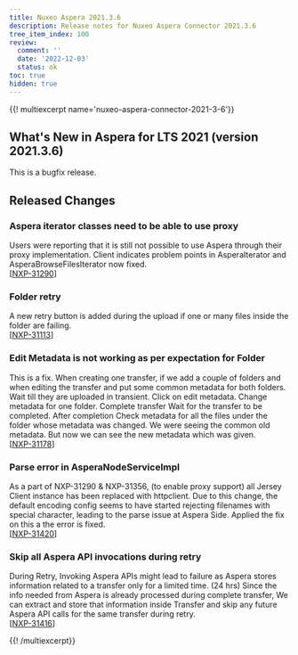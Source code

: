 ```yaml
---
title: Nuxeo Aspera 2021.3.6
description: Release notes for Nuxeo Aspera Connector 2021.3.6
tree_item_index: 100
review:
  comment: ''
  date: '2022-12-03'
  status: ok
toc: true
hidden: true
---
```


{{! multiexcerpt name='nuxeo-aspera-connector-2021-3-6'}}
## What's New in Aspera for LTS 2021 (version 2021.3.6)

This is a bugfix release.

## Released Changes

### Aspera iterator classes need to be able to use proxy
Users were reporting that it is still not possible to use Aspera through their proxy implementation. Client indicates problem points in AsperaIterator and AsperaBrowseFilesIterator now fixed.
<br/>[[NXP-31290](https://jira.nuxeo.com/browse/NXP-31290)]


### Folder retry
A new retry button is added during the upload if one or many files inside the folder are failing.
<br/>[[NXP-31113](https://jira.nuxeo.com/browse/NXP-31113)]

### Edit Metadata is not working as per expectation for Folder
This is a fix. When creating one transfer, if we add a couple of folders and when editing the transfer and put some common metadata for both folders.
Wait till they are uploaded in transient. Click on edit metadata. Change metadata for one folder. Complete transfer
Wait for the transfer to be completed. After completion Check metadata for all the files under the folder whose metadata was changed.
We were seeing the common old metadata. But now we can see the new metadata which was given.
<br/>[[NXP-31178](https://jira.nuxeo.com/browse/NXP-31178)]

### Parse error in AsperaNodeServiceImpl
As a part of NXP-31290 & NXP-31356, (to enable proxy support) all Jersey Client instance has been replaced with httpclient.
Due to this change, the default encoding config seems to have started rejecting filenames with special character, leading to the parse issue at Aspera Side. Applied the fix on this a the error is fixed.
<br/>[[NXP-31420](https://jira.nuxeo.com/browse/NXP-31420)]

### Skip all Aspera API invocations during retry
During Retry, Invoking Aspera APIs might lead to failure as Aspera stores information related to a transfer only for a limited time. (24 hrs)
Since the info needed from Aspera is already processed during complete transfer, We can extract and store that information inside Transfer and skip any future Aspera API calls for the same transfer during retry.
<br/>[[NXP-31416](https://jira.nuxeo.com/browse/NXP-31416)]









{{! /multiexcerpt}}
